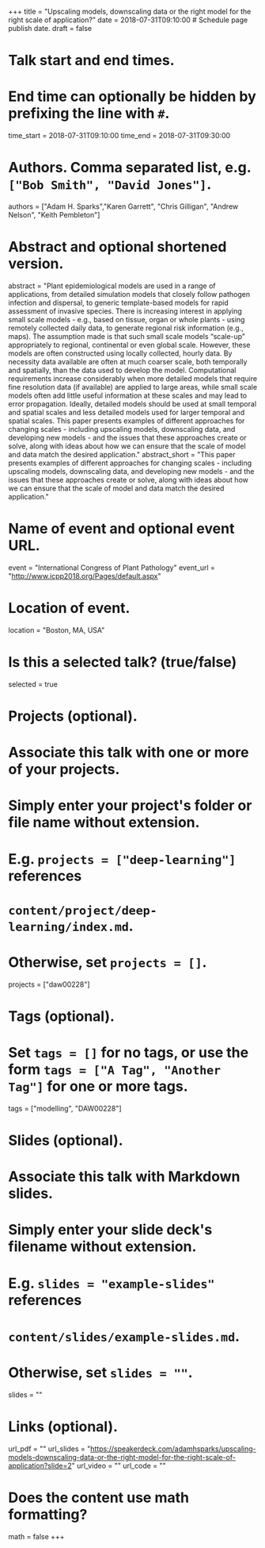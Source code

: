 +++
title = "Upscaling models, downscaling data or the right model for the right scale of application?"
date = 2018-07-31T09:10:00  # Schedule page publish date.
draft = false

# Talk start and end times.
#   End time can optionally be hidden by prefixing the line with `#`.
time_start = 2018-07-31T09:10:00
time_end = 2018-07-31T09:30:00

# Authors. Comma separated list, e.g. `["Bob Smith", "David Jones"]`.
authors = ["Adam H. Sparks","Karen Garrett", "Chris Gilligan", "Andrew Nelson", "Keith Pembleton"]

# Abstract and optional shortened version.
abstract = "Plant epidemiological models are used in a range of applications, from detailed simulation models that closely follow pathogen infection and dispersal, to generic template-based models for rapid assessment of invasive species. There is increasing interest in applying small scale models - e.g., based on tissue, organ or whole plants - using remotely collected daily data, to generate regional risk information (e.g., maps). The assumption made is that such small scale models “scale-up” appropriately to regional, continental or even global scale. However, these models are often constructed using locally collected, hourly data. By necessity data available are often at much coarser scale, both temporally and spatially, than the data used to develop the model. Computational requirements increase considerably when more detailed models that require fine resolution data (if available) are applied to large areas, while small scale models often add little useful information at these scales and may lead to error propagation. Ideally, detailed models should be used at small temporal and spatial scales and less detailed models used for larger temporal and spatial scales. This paper presents examples of different approaches for changing scales - including upscaling models, downscaling data, and developing new models - and the issues that these approaches create or solve, along with ideas about how we can ensure that the scale of model and data match the desired application."
abstract_short = "This paper presents examples of different approaches for changing scales - including upscaling models, downscaling data, and developing new models - and the issues that these approaches create or solve, along with ideas about how we can ensure that the scale of model and data match the desired application."

# Name of event and optional event URL.
event = "International Congress of Plant Pathology"
event_url = "http://www.icpp2018.org/Pages/default.aspx"

# Location of event.
location = "Boston, MA, USA"

# Is this a selected talk? (true/false)
selected = true

# Projects (optional).
#   Associate this talk with one or more of your projects.
#   Simply enter your project's folder or file name without extension.
#   E.g. `projects = ["deep-learning"]` references 
#   `content/project/deep-learning/index.md`.
#   Otherwise, set `projects = []`.
projects = ["daw00228"]

# Tags (optional).
#   Set `tags = []` for no tags, or use the form `tags = ["A Tag", "Another Tag"]` for one or more tags.
tags = ["modelling", "DAW00228"]

# Slides (optional).
#   Associate this talk with Markdown slides.
#   Simply enter your slide deck's filename without extension.
#   E.g. `slides = "example-slides"` references 
#   `content/slides/example-slides.md`.
#   Otherwise, set `slides = ""`.
slides = ""

# Links (optional).
url_pdf = ""
url_slides = "https://speakerdeck.com/adamhsparks/upscaling-models-downscaling-data-or-the-right-model-for-the-right-scale-of-application?slide=2"
url_video = ""
url_code = ""

# Does the content use math formatting?
math = false
+++
